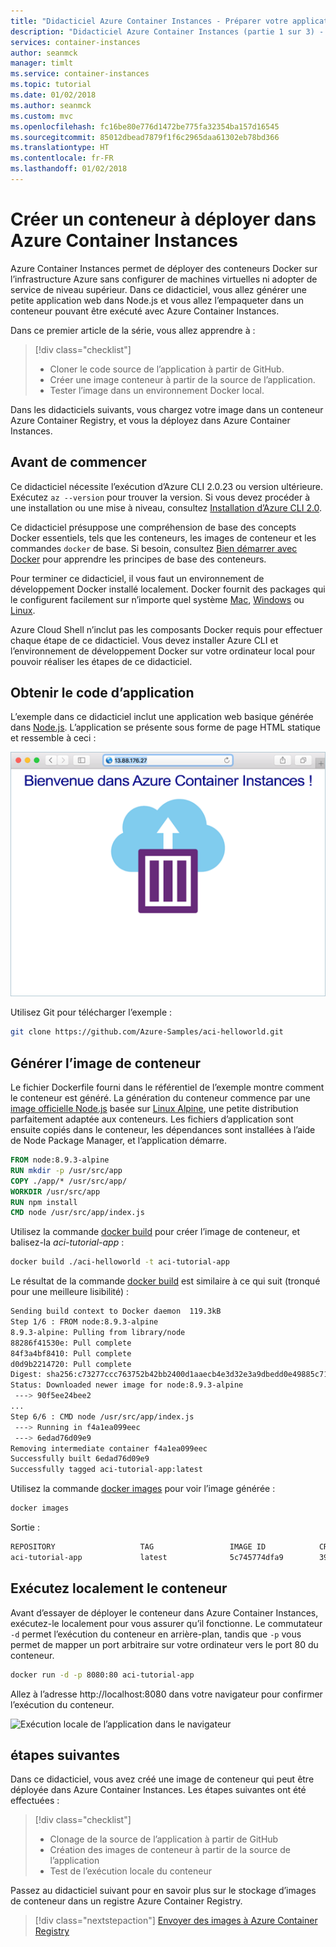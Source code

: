 ```yaml
---
title: "Didacticiel Azure Container Instances - Préparer votre application"
description: "Didacticiel Azure Container Instances (partie 1 sur 3) - Préparer une application pour le déploiement vers Azure Container Instances"
services: container-instances
author: seanmck
manager: timlt
ms.service: container-instances
ms.topic: tutorial
ms.date: 01/02/2018
ms.author: seanmck
ms.custom: mvc
ms.openlocfilehash: fc16be80e776d1472be775fa32354ba157d16545
ms.sourcegitcommit: 85012dbead7879f1f6c2965daa61302eb78bd366
ms.translationtype: HT
ms.contentlocale: fr-FR
ms.lasthandoff: 01/02/2018
---
```

# <a name="create-container-for-deployment-to-azure-container-instances"></a>Créer un conteneur à déployer dans Azure Container Instances

Azure Container Instances permet de déployer des conteneurs Docker sur l’infrastructure Azure sans configurer de machines virtuelles ni adopter de service de niveau supérieur. Dans ce didacticiel, vous allez générer une petite application web dans Node.js et vous allez l’empaqueter dans un conteneur pouvant être exécuté avec Azure Container Instances.

Dans ce premier article de la série, vous allez apprendre à :

> [!div class="checklist"]
> * Cloner le code source de l’application à partir de GitHub.
> * Créer une image conteneur à partir de la source de l’application.
> * Tester l’image dans un environnement Docker local.

Dans les didacticiels suivants, vous chargez votre image dans un conteneur Azure Container Registry, et vous la déployez dans Azure Container Instances.

## <a name="before-you-begin"></a>Avant de commencer

Ce didacticiel nécessite l’exécution d’Azure CLI 2.0.23 ou version ultérieure. Exécutez `az --version` pour trouver la version. Si vous devez procéder à une installation ou une mise à niveau, consultez [Installation d’Azure CLI 2.0][azure-cli-install].

Ce didacticiel présuppose une compréhension de base des concepts Docker essentiels, tels que les conteneurs, les images de conteneur et les commandes `docker` de base. Si besoin, consultez [Bien démarrer avec Docker][docker-get-started] pour apprendre les principes de base des conteneurs.

Pour terminer ce didacticiel, il vous faut un environnement de développement Docker installé localement. Docker fournit des packages qui le configurent facilement sur n’importe quel système [Mac][docker-mac], [Windows][docker-windows] ou [Linux][docker-linux].

Azure Cloud Shell n’inclut pas les composants Docker requis pour effectuer chaque étape de ce didacticiel. Vous devez installer Azure CLI et l’environnement de développement Docker sur votre ordinateur local pour pouvoir réaliser les étapes de ce didacticiel.

## <a name="get-application-code"></a>Obtenir le code d’application

L’exemple dans ce didacticiel inclut une application web basique générée dans [Node.js][nodejs]. L’application se présente sous forme de page HTML statique et ressemble à ceci :

![Application du didacticiel affichée dans le navigateur][aci-tutorial-app]

Utilisez Git pour télécharger l’exemple :

```bash
git clone https://github.com/Azure-Samples/aci-helloworld.git
```

## <a name="build-the-container-image"></a>Générer l’image de conteneur

Le fichier Dockerfile fourni dans le référentiel de l’exemple montre comment le conteneur est généré. La génération du conteneur commence par une [image officielle Node.js][docker-hub-nodeimage] basée sur [Linux Alpine][alpine-linux], une petite distribution parfaitement adaptée aux conteneurs. Les fichiers d’application sont ensuite copiés dans le conteneur, les dépendances sont installées à l’aide de Node Package Manager, et l’application démarre.

```Dockerfile
FROM node:8.9.3-alpine
RUN mkdir -p /usr/src/app
COPY ./app/* /usr/src/app/
WORKDIR /usr/src/app
RUN npm install
CMD node /usr/src/app/index.js
```

Utilisez la commande [docker build][docker-build] pour créer l’image de conteneur, et balisez-la *aci-tutorial-app* :

```bash
docker build ./aci-helloworld -t aci-tutorial-app
```

Le résultat de la commande [docker build][docker-build] est similaire à ce qui suit (tronqué pour une meilleure lisibilité) :

```bash
Sending build context to Docker daemon  119.3kB
Step 1/6 : FROM node:8.9.3-alpine
8.9.3-alpine: Pulling from library/node
88286f41530e: Pull complete
84f3a4bf8410: Pull complete
d0d9b2214720: Pull complete
Digest: sha256:c73277ccc763752b42bb2400d1aaecb4e3d32e3a9dbedd0e49885c71bea07354
Status: Downloaded newer image for node:8.9.3-alpine
 ---> 90f5ee24bee2
...
Step 6/6 : CMD node /usr/src/app/index.js
 ---> Running in f4a1ea099eec
 ---> 6edad76d09e9
Removing intermediate container f4a1ea099eec
Successfully built 6edad76d09e9
Successfully tagged aci-tutorial-app:latest
```

Utilisez la commande [docker images][docker-images] pour voir l’image générée :

```bash
docker images
```

Sortie :

```bash
REPOSITORY                   TAG                 IMAGE ID            CREATED              SIZE
aci-tutorial-app             latest              5c745774dfa9        39 seconds ago       68.1 MB
```

## <a name="run-the-container-locally"></a>Exécutez localement le conteneur

Avant d’essayer de déployer le conteneur dans Azure Container Instances, exécutez-le localement pour vous assurer qu’il fonctionne. Le commutateur `-d` permet l’exécution du conteneur en arrière-plan, tandis que `-p` vous permet de mapper un port arbitraire sur votre ordinateur vers le port 80 du conteneur.

```bash
docker run -d -p 8080:80 aci-tutorial-app
```

Allez à l’adresse http://localhost:8080 dans votre navigateur pour confirmer l’exécution du conteneur.

![Exécution locale de l’application dans le navigateur][aci-tutorial-app-local]

## <a name="next-steps"></a>étapes suivantes

Dans ce didacticiel, vous avez créé une image de conteneur qui peut être déployée dans Azure Container Instances. Les étapes suivantes ont été effectuées :

> [!div class="checklist"]
> * Clonage de la source de l’application à partir de GitHub
> * Création des images de conteneur à partir de la source de l’application
> * Test de l’exécution locale du conteneur

Passez au didacticiel suivant pour en savoir plus sur le stockage d’images de conteneur dans un registre Azure Container Registry.

> [!div class="nextstepaction"]
> [Envoyer des images à Azure Container Registry](./container-instances-tutorial-prepare-acr.md)

<!--- IMAGES --->
[aci-tutorial-app]:./media/container-instances-quickstart/aci-app-browser.png
[aci-tutorial-app-local]: ./media/container-instances-tutorial-prepare-app/aci-app-browser-local.png

<!-- LINKS - External -->
[alpine-linux]: https://alpinelinux.org/
[docker-build]: https://docs.docker.com/engine/reference/commandline/build/
[docker-get-started]: https://docs.docker.com/get-started/
[docker-hub-nodeimage]: https://store.docker.com/images/node
[docker-images]: https://docs.docker.com/engine/reference/commandline/images/
[docker-linux]: https://docs.docker.com/engine/installation/#supported-platforms
[docker-login]: https://docs.docker.com/engine/reference/commandline/login/
[docker-mac]: https://docs.docker.com/docker-for-mac/
[docker-push]: https://docs.docker.com/engine/reference/commandline/push/
[docker-tag]: https://docs.docker.com/engine/reference/commandline/tag/
[docker-windows]: https://docs.docker.com/docker-for-windows/
[nodejs]: http://nodejs.org

<!-- LINKS - Internal -->
[azure-cli-install]: /cli/azure/install-azure-cli
